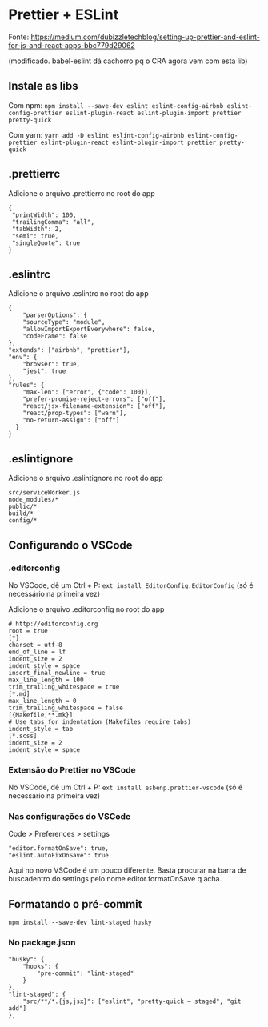 # Prettier + ESLint

Fonte: https://medium.com/dubizzletechblog/setting-up-prettier-and-eslint-for-js-and-react-apps-bbc779d29062

(modificado. babel-eslint dá cachorro pq o CRA agora vem com esta lib)

## Instale as libs

Com npm:
`npm install --save-dev eslint eslint-config-airbnb eslint-config-prettier eslint-plugin-react eslint-plugin-import prettier pretty-quick`

Com yarn:
`yarn add -D eslint eslint-config-airbnb eslint-config-prettier eslint-plugin-react eslint-plugin-import prettier pretty-quick`

## .prettierrc

Adicione o arquivo .prettierrc no root do app

```
{
 "printWidth": 100,
 "trailingComma": "all",
 "tabWidth": 2,
 "semi": true,
 "singleQuote": true
}
```

## .eslintrc

Adicione o arquivo .eslintrc no root do app

```
{
    "parserOptions": {
    "sourceType": "module",
    "allowImportExportEverywhere": false,
    "codeFrame": false
},
"extends": ["airbnb", "prettier"],
"env": {
    "browser": true,
    "jest": true
},
"rules": {
    "max-len": ["error", {"code": 100}],
    "prefer-promise-reject-errors": ["off"],
    "react/jsx-filename-extension": ["off"],
    "react/prop-types": ["warn"],
    "no-return-assign": ["off"]
  }
}
```

## .eslintignore

Adicione o arquivo .eslintignore no root do app

```
src/serviceWorker.js
node_modules/*
public/*
build/*
config/*
```

## Configurando o VSCode

### .editorconfig

No VSCode, dê um Ctrl + P: `ext install EditorConfig.EditorConfig` (só é necessário na primeira vez)

Adicione o arquivo .editorconfig no root do app

```
# http://editorconfig.org
root = true
[*]
charset = utf-8
end_of_line = lf
indent_size = 2
indent_style = space
insert_final_newline = true
max_line_length = 100
trim_trailing_whitespace = true
[*.md]
max_line_length = 0
trim_trailing_whitespace = false
[{Makefile,**.mk}]
# Use tabs for indentation (Makefiles require tabs)
indent_style = tab
[*.scss]
indent_size = 2
indent_style = space
```

### Extensão do Prettier no VSCode

No VSCode, dê um Ctrl + P: `ext install esbenp.prettier-vscode` (só é necessário na primeira vez)

### Nas configurações do VSCode

Code > Preferences > settings

```
"editor.formatOnSave": true,
"eslint.autoFixOnSave": true
```

Aqui no novo VSCode é um pouco diferente. Basta procurar na barra de buscadentro do settings pelo nome editor.formatOnSave q acha.

## Formatando o pré-commit

`npm install --save-dev lint-staged husky`

### No package.json

```
"husky": {
    "hooks": {
        "pre-commit": "lint-staged"
    }
},
"lint-staged": {
    "src/**/*.{js,jsx}": ["eslint", "pretty-quick — staged", "git add"]
},
```
